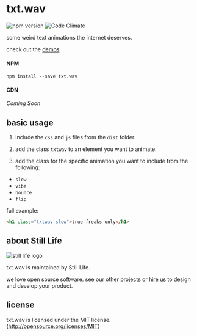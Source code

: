 # txt.wav

![npm version](https://badge.fury.io/js/txt.wav.svg)
![Code Climate](https://codeclimate.com/github/still-life-studio/txt.wav/badges/gpa.svg)

some weird text animations the internet deserves.

check out the [demos](http://www.stilllife.studio/txtwav?utm_source=github)

#### NPM

```
npm install --save txt.wav
```

#### CDN

_Coming Soon_

## basic usage

1. include the `css` and `js` files from the `dist` folder.

2. add the class `txtwav` to an element you want to animate.

3. add the class for the specific animation you want to include from the
following:

* `slow`
* `vibe`
* `bounce`
* `flip`

full example:
```html
<h1 class="txtwav slow">true freaks only</h1>
```

## about Still Life

![still life 
logo](http://www.stilllife.studio/images/still_life_logo.png)

txt.wav is maintained by Still Life.

we love open source software. see our other
[projects](http://www.stilllife.studio/?utm_source=github#work) or [hire
us](http://www.stilllife.studio/?utm_source=github#contact) to design and develop your product.


## license
txt.wav is licensed under the MIT license. (http://opensource.org/licenses/MIT)


